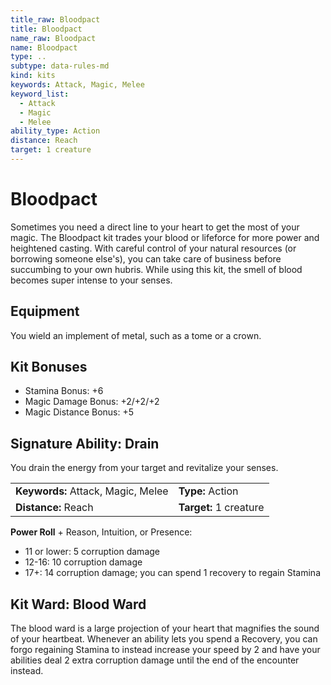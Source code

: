 ```yaml
---
title_raw: Bloodpact
title: Bloodpact
name_raw: Bloodpact
name: Bloodpact
type: ..
subtype: data-rules-md
kind: kits
keywords: Attack, Magic, Melee
keyword_list:
  - Attack
  - Magic
  - Melee
ability_type: Action
distance: Reach
target: 1 creature
---
```


# Bloodpact

Sometimes you need a direct line to your heart to get the most of your magic. The Bloodpact kit trades your blood or lifeforce for more power and heightened casting. With careful control of your natural resources (or borrowing someone else's), you can take care of business before succumbing to your own hubris. While using this kit, the smell of blood becomes super intense to your senses.

## Equipment

You wield an implement of metal, such as a tome or a crown.

## Kit Bonuses

- Stamina Bonus: +6
- Magic Damage Bonus: +2/+2/+2
- Magic Distance Bonus: +5

## Signature Ability: Drain

You drain the energy from your target and revitalize your senses.

|                                    |                        |
| :--------------------------------- | :--------------------- |
| **Keywords:** Attack, Magic, Melee | **Type:** Action       |
| **Distance:** Reach                | **Target:** 1 creature |

**Power Roll** + Reason, Intuition, or Presence:

- 11 or lower: 5 corruption damage
- 12-16: 10 corruption damage
- 17+: 14 corruption damage; you can spend 1 recovery to regain Stamina

## Kit Ward: Blood Ward

The blood ward is a large projection of your heart that magnifies the sound of your heartbeat. Whenever an ability lets you spend a Recovery, you can forgo regaining Stamina to instead increase your speed by 2 and have your abilities deal 2 extra corruption damage until the end of the encounter instead.
